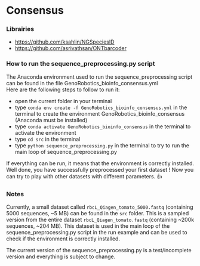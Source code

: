 # Consensus

### Librairies
* https://github.com/ksahlin/NGSpeciesID
* https://github.com/asrivathsan/ONTbarcoder

### How to run the sequence_preprocessing.py script

The Anaconda environment used to run the sequence_preprocessing script can be found in the file GenoRobotics_bioinfo_consensus.yml
<br/>Here are the following steps to follow to run it:
 - open the current folder in your terminal
 - type `conda env create -f GenoRobotics_bioinfo_consensus.yml` in the terminal to create the environment GenoRobotics_bioinfo_consensus (Anaconda must be installed)
 - type `conda activate GenoRobotics_bioinfo_consensus` in the terminal to activate the environment
 - type `cd src` in the terminal
 - type `python sequence_preprocessing.py` in the terminal to try to run the main loop of sequence_preprocessing.py

If everything can be run, it means that the environment is correctly installed.
<br/>Well done, you have successfully preprocessed your first dataset ! Now you can try to play with other datasets with different parameters. 👍

### Notes

Currently, a small dataset called `rbcL_Qiagen_tomato_5000.fastq` (containing 5000 sequences, ~5 MB) can be found in the `src` folder. This is a sampled version from the entire dataset `rbcL_Qiagen_tomato.fastq` (containing ~200k sequences, ~204 MB). This dataset is used in the main loop of the sequence_preprocessing.py script in the run example and can be used to check if the environment is correctly installed.

The current version of the sequence_preprocessing.py is a test/incomplete version and everything is subject to change.
